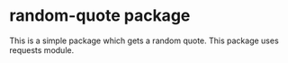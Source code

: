 # random-quote package
 This is a simple package which gets a random quote.
 This package uses requests module.
